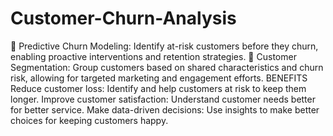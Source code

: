 # Customer-Churn-Analysis
📌 Predictive Churn Modeling: Identify at-risk customers before they churn, enabling proactive interventions and retention strategies. 
📌 Customer Segmentation: Group customers based on shared characteristics and churn risk, allowing for targeted marketing and engagement efforts.
BENEFITS
Reduce customer loss: Identify and help customers at risk to keep them longer.
Improve customer satisfaction: Understand customer needs better for better service.
Make data-driven decisions: Use insights to make better choices for keeping customers happy.
